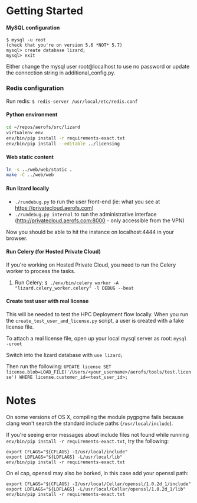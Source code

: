 Getting Started
===============

#### MySQL configuration

```
$ mysql -u root
(check that you're on version 5.6 *NOT* 5.7)
mysql> create database lizard;
mysql> exit
```

Either change the mysql user root@localhost to use no password or update the
connection string in additional\_config.py.

### Redis configuration

Run redis: `$ redis-server /usr/local/etc/redis.conf`

#### Python environment

```bash
cd ~/repos/aerofs/src/lizard
virtualenv env
env/bin/pip install -r requirements-exact.txt
env/bin/pip install --editable ../licensing
```

#### Web static content

```bash
ln -s ../web/web/static .
make -C ../web/web
```

#### Run lizard locally

- `./rundebug.py` to run the user front-end (ie: what you see at https://privatecloud.aerofs.com)
- `./rundebug.py internal` to run the administrative interface (http://privatecloud.aerofs.com:8000 - only accessible from the VPN)

Now you should be able to hit the instance on localhost:4444 in your browser.


#### Run Celery (for Hosted Private Cloud)

If you're working on Hosted Private Cloud, you need to run the Celery worker to process the tasks.

1. Run Celery: `$ ./env/bin/celery worker -A "lizard.celery_worker.celery" -l DEBUG --beat`


#### Create test user with real license

This will be needed to test the HPC Deployment flow locally. When you run the
`create_test_user_and_license.py` script, a user is created with a fake license file.

To attach a real license file, open up your local mysql server as root: `mysql -uroot`

Switch into the lizard database with `use lizard;`

Then run the following:
  `UPDATE license
  SET license.blob=LOAD_FILE('/Users/<your_username>/aerofs/tools/test.license')
  WHERE license.customer_id=<test_user_id>;`

Notes
=====

On some versions of OS X, compiling the module pygpgme fails because clang
won't search the standard include paths (`/usr/local/include`).

If you're seeing error messages about include files not found while running
`env/bin/pip install -r requirements-exact.txt`, try the following:

```
export CFLAGS="${CFLAGS} -I/usr/local/include"
export LDFLAGS="${LDFLAGS} -L/usr/local/lib"
env/bin/pip install -r requirements-exact.txt
```

On el cap, openssl may also be borked, in this case add your openssl path:


```
export CFLAGS="${CFLAGS} -I/usr/local/Cellar/openssl/1.0.2d_1/include"
export LDFLAGS="${LDFLAGS} -L/usr/local/Cellar/openssl/1.0.2d_1/lib"
env/bin/pip install -r requirements-exact.txt
```
